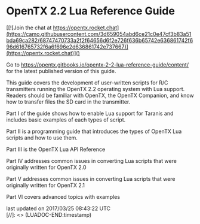 # OpenTX 2.2 Lua Reference Guide

[[![Join the chat at https://opentx.rocket.chat](https://camo.githubusercontent.com/3d659054abd6ce21c0e47cf3b83a51bda69ca282/68747470733a2f2f64656d6f2e726f636b65742e636861742f696d616765732f6a6f696e2d636861742e737667)](https://opentx.rocket.chat)]()

Go to https://opentx.gitbooks.io/opentx-2-2-lua-reference-guide/content/ for the latest published version of this guide.

This guide covers the development of user-written scripts for R/C transmitters running the OpenTX 2.2 operating system with Lua support. Readers should be familiar with OpenTX, the OpenTX Companion, and know how to transfer files the SD card in the transmitter.

Part I of the guide shows how to enable Lua support for Taranis and includes basic examples of each types of script.

Part II is a programming guide that introduces the types of OpenTX Lua scripts and how to use them.

Part III is the OpenTX Lua API Reference

Part IV addresses common issues in converting Lua scripts that were originally written for OpenTX 2.0

Part V addresses common issues in converting Lua scripts that were originally written for OpenTX 2.1

Part VI covers advanced topics with examples

[//]: <> (LUADOC-BEGIN:timestamp)
<div class="footer">last updated on 2017/03/25 08:43:22 UTC</div>
[//]: <> (LUADOC-END:timestamp)

